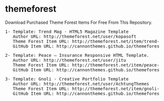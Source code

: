 # themeforest
Download Purchased Theme Forest Items For Free From This Repository. 

<pre>
1- Template: Trend Mag - HTML5 Magazine Template 
   Author URL: http://themeforest.net/user/kopasoft
   Theme Forest Item URL: http://themeforest.net/item/trend-mag-html5-magazine-template/11577441
   GitHub Item URL: http://cannonthemes.github.io/themeforest/trendmag/
</pre>
   
<pre>
2- Template: Peace – Insurance Responsive HTML Template.
   Author URL: http://themeforest.net/user/jitu
   Theme Forest Item URL: http://themeforest.net/item/peace-insurance-responsive-html-template/11509477
   GitHub Item URL: http://cannonthemes.github.io/themeforest/insurance/
</pre>
<pre>
3- Template: Gnoli - Creative Portfolio Template
   Author URL: http://themeforest.net/user/AchtungThemes
   Theme Forest Item URL: http://themeforest.net/item/gnoli-creative-portfolio-template/11547902
   GitHub Item URL: http://cannonthemes.github.io/themeforest/gnoli/
</pre>
